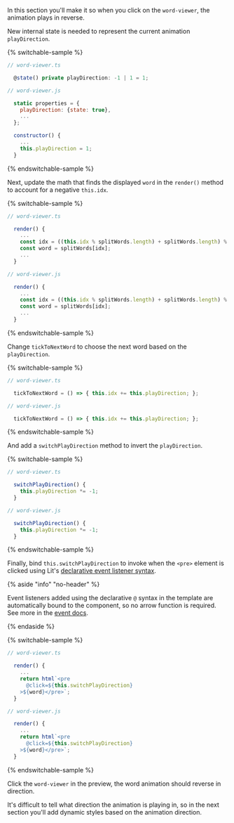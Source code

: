 In this section you'll make it so when you click on the `word-viewer`, the
animation plays in reverse.

New internal state is needed to represent the current animation `playDirection`.

{% switchable-sample %}

```ts
// word-viewer.ts

  @state() private playDirection: -1 | 1 = 1;

```

```js
// word-viewer.js

  static properties = {
    playDirection: {state: true},
    ...
  };

  constructor() {
    ...
    this.playDirection = 1;
  }

```

{% endswitchable-sample %}

Next, update the math that finds the displayed `word` in the `render()` method
to account for a negative `this.idx`.

{% switchable-sample %}

```ts
// word-viewer.ts

  render() {
    ...
    const idx = ((this.idx % splitWords.length) + splitWords.length) % splitWords.length;
    const word = splitWords[idx];
    ...
  }

```

```js
// word-viewer.js

  render() {
    ...
    const idx = ((this.idx % splitWords.length) + splitWords.length) % splitWords.length;
    const word = splitWords[idx];
    ...
  }

```

{% endswitchable-sample %}

Change `tickToNextWord` to choose the next word based on the `playDirection`.

{% switchable-sample %}

```ts
// word-viewer.ts

  tickToNextWord = () => { this.idx += this.playDirection; };

```

```js
// word-viewer.js

  tickToNextWord = () => { this.idx += this.playDirection; };

```

{% endswitchable-sample %}

And add a `switchPlayDirection` method to invert the  `playDirection`.


{% switchable-sample %}

```ts
// word-viewer.ts

  switchPlayDirection() {
    this.playDirection *= -1;
  }

```

```js
// word-viewer.js

  switchPlayDirection() {
    this.playDirection *= -1;
  }

```

{% endswitchable-sample %}

Finally, bind `this.switchPlayDirection` to invoke when the `<pre>` element is
clicked using Lit's [declarative event listener
syntax](/docs/components/events/#adding-event-listeners-in-the-element-template).

{% aside "info" "no-header" %}

Event listeners added using the declarative `@` syntax in the template are
automatically bound to the component, so no arrow function is required. See more
in the [event
docs](/docs/components/events/#understanding-this-in-event-listeners).

{% endaside %}

{% switchable-sample %}

```ts
// word-viewer.ts

  render() {
    ...
    return html`<pre
      @click=${this.switchPlayDirection}
    >${word}</pre>`;
  }

```

```js
// word-viewer.js

  render() {
    ...
    return html`<pre
      @click=${this.switchPlayDirection}
    >${word}</pre>`;
  }

```

{% endswitchable-sample %}

Click the `word-viewer` in the preview, the word animation should reverse in
direction.

It's difficult to tell what direction the animation is playing in, so in the
next section you'll add dynamic styles based on the animation direction.
